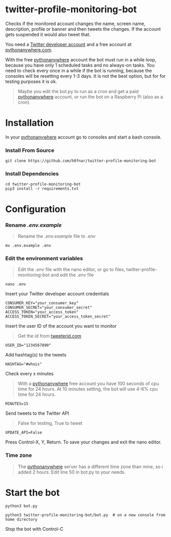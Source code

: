 # twitter-profile-monitoring-bot
Checks if the monitored account changes the name, screen name, description, profile or banner and then tweets the changes. If the account gets suspended it would also tweet that.

You need a [Twitter developer account](https://developer.twitter.com) and a free account at [pythonanywhere.com](https://www.pythonanywhere.com).

With the free [pythonanywhere](https://www.pythonanywhere.com) account the bot must run in a while loop,
because you have only 1 scheduled tasks and no always-on tasks.
You need to check every once in a while if the bot is running,
because the consoles will be resetting every 1-3 days. It is not the best option, but for for testing purposes it is ok.
> Maybe you edit the bot.py to run as a cron and get a paid [pythonanywhere](https://www.pythonanywhere.com) account, or run the bot on a Raspberry Pi (also as a cron).

# Installation
In your [pythonanywhere](https://www.pythonanywhere.com) account go to consoles and start a bash console.
### Install From Source
```
git clone https://github.com/h0fnar/twitter-profile-monitoring-bot
```
### Install Dependencies
```
cd twitter-profile-monitoring-bot
pip3 install -r requirements.txt
```
# Configuration
### Rename  *.env.example*
> Rename the *.env.example* file to *.env*
```
mv .env.example .env
```
### Edit the environment variables
> Edit the *.env* file with the nano editor, or go to files, twitter-profile-monitoring-bot and edit the *.env* file
```
nano .env
```
Insert your Twitter developer account credentials
```
CONSUMER_KEY="your_consumer_key"
CONSUMER_SECRET="your_consumer_secret"
ACCESS_TOKEN="your_access_token"
ACCESS_TOKEN_SECRET="your_access_token_secret"
```
Insert the user ID of the account you want to monitor
> Get the id from [tweeterid.com](https://tweeterid.com)
```
USER_ID="1234567890"
```
Add hashtag(s) to the tweets
```
HASHTAG="#whois"
```
Check every x minutes
> With a [pythonanywhere](https://www.pythonanywhere.com) free account you have 100 seconds of cpu time for 24 hours.
At 10 minutes setting, the bot will use 4-6% cpu time for 24 hours.
```
MINUTES=15
```
Send tweets to the Twitter API
> False for testing, True to tweet
```
UPDATE_API=False
```
Press Control-X, Y, Return. To save your changes and exit the nano editor.
### Time zone
> The [pythonanywhere](https://www.pythonanywhere.com) server has a different time zone than mine, so i added 2 hours. Edit line 50 in bot.py to your needs.
# Start the bot
```
python3 bot.py

python3 twitter-profile-monitoring-bot/bot.py  # on a new console from home directory
```
Stop the bot with Control-C



